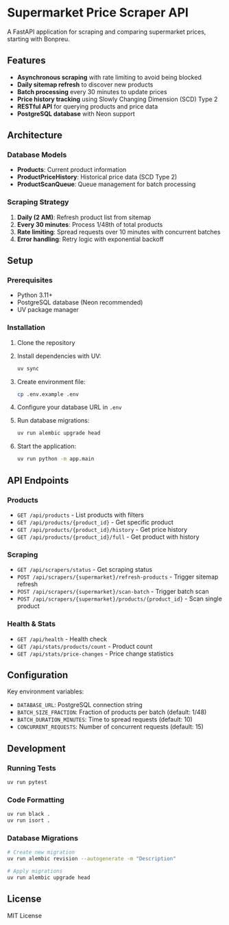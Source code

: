 # Supermarket Price Scraper API

A FastAPI application for scraping and comparing supermarket prices, starting with Bonpreu.

## Features

- **Asynchronous scraping** with rate limiting to avoid being blocked
- **Daily sitemap refresh** to discover new products
- **Batch processing** every 30 minutes to update prices
- **Price history tracking** using Slowly Changing Dimension (SCD) Type 2
- **RESTful API** for querying products and price data
- **PostgreSQL database** with Neon support

## Architecture

### Database Models

- **Products**: Current product information
- **ProductPriceHistory**: Historical price data (SCD Type 2)
- **ProductScanQueue**: Queue management for batch processing

### Scraping Strategy

1. **Daily (2 AM)**: Refresh product list from sitemap
2. **Every 30 minutes**: Process 1/48th of total products
3. **Rate limiting**: Spread requests over 10 minutes with concurrent batches
4. **Error handling**: Retry logic with exponential backoff

## Setup

### Prerequisites

- Python 3.11+
- PostgreSQL database (Neon recommended)
- UV package manager

### Installation

1. Clone the repository
2. Install dependencies with UV:
   ```bash
   uv sync
   ```

3. Create environment file:
   ```bash
   cp .env.example .env
   ```

4. Configure your database URL in `.env`

5. Run database migrations:
   ```bash
   uv run alembic upgrade head
   ```

6. Start the application:
   ```bash
   uv run python -m app.main
   ```

## API Endpoints

### Products
- `GET /api/products` - List products with filters
- `GET /api/products/{product_id}` - Get specific product
- `GET /api/products/{product_id}/history` - Get price history
- `GET /api/products/{product_id}/full` - Get product with history

### Scraping
- `GET /api/scrapers/status` - Get scraping status
- `POST /api/scrapers/{supermarket}/refresh-products` - Trigger sitemap refresh
- `POST /api/scrapers/{supermarket}/scan-batch` - Trigger batch scan
- `POST /api/scrapers/{supermarket}/products/{product_id}` - Scan single product

### Health & Stats
- `GET /api/health` - Health check
- `GET /api/stats/products/count` - Product count
- `GET /api/stats/price-changes` - Price change statistics

## Configuration

Key environment variables:

- `DATABASE_URL`: PostgreSQL connection string
- `BATCH_SIZE_FRACTION`: Fraction of products per batch (default: 1/48)
- `BATCH_DURATION_MINUTES`: Time to spread requests (default: 10)
- `CONCURRENT_REQUESTS`: Number of concurrent requests (default: 15)

## Development

### Running Tests
```bash
uv run pytest
```

### Code Formatting
```bash
uv run black .
uv run isort .
```

### Database Migrations
```bash
# Create new migration
uv run alembic revision --autogenerate -m "Description"

# Apply migrations
uv run alembic upgrade head
```

## License

MIT License
